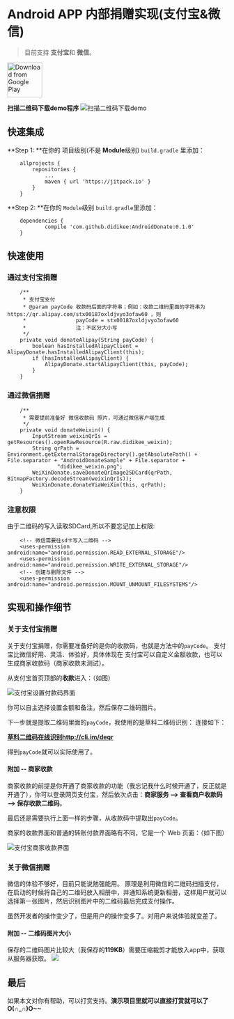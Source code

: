 # Android APP 内部捐赠实现(支付宝&微信)

> 目前支持 **支付宝**和 **微信**。


[<img src="https://play.google.com/intl/en_us/badges/images/generic/en_badge_web_generic.png" 
      alt="Download from Google Play" 
      height="80">](https://play.google.com/store/apps/details?id=com.didikee.donate.sample)
      
**扫描二维码下载demo程序**
![扫描二维码下载demo](raw/pic/qr-1.2.png)


## 快速集成

**Step 1: **在你的 项目级别(不是 **Module**级别) `build.gradle` 里添加：
```
	allprojects {
		repositories {
			...
			maven { url 'https://jitpack.io' }
		}
	}
```
**Step 2: **在你的 `Module`级别 `build.gradle`里添加：

```
	dependencies {
	        compile 'com.github.didikee:AndroidDonate:0.1.0'
	}

```
## 快速使用

### 通过支付宝捐赠

```
    /**
     * 支付宝支付
     * @param payCode 收款码后面的字符串；例如：收款二维码里面的字符串为 https://qr.alipay.com/stx00187oxldjvyo3ofaw60 ，则
     *                payCode = stx00187oxldjvyo3ofaw60 
     *                注：不区分大小写
     */
    private void donateAlipay(String payCode) {
        boolean hasInstalledAlipayClient = AlipayDonate.hasInstalledAlipayClient(this);
        if (hasInstalledAlipayClient) {
            AlipayDonate.startAlipayClient(this, payCode);
        }
    }
```

### 通过微信捐赠

```
    /**
     * 需要提前准备好 微信收款码 照片，可通过微信客户端生成
     */
    private void donateWeixin() {
        InputStream weixinQrIs = getResources().openRawResource(R.raw.didikee_weixin);
        String qrPath = Environment.getExternalStorageDirectory().getAbsolutePath() + File.separator + "AndroidDonateSample" + File.separator +
                "didikee_weixin.png";
        WeiXinDonate.saveDonateQrImage2SDCard(qrPath, BitmapFactory.decodeStream(weixinQrIs));
        WeiXinDonate.donateViaWeiXin(this, qrPath);
    }
```

### 注意权限

由于二维码的写入读取SDCard,所以不要忘记加上权限:

```
	<!-- 微信需要往sd卡写入二维码 -->
    <uses-permission android:name="android.permission.READ_EXTERNAL_STORAGE"/>
    <uses-permission android:name="android.permission.WRITE_EXTERNAL_STORAGE"/>
    <!-- 创建与删除文件 -->
    <uses-permission android:name="android.permission.MOUNT_UNMOUNT_FILESYSTEMS"/>
```


## 实现和操作细节

### 关于支付宝捐赠

关于支付宝捐赠，你需要准备好的是你的收款码，也就是方法中的`payCode`。
支付宝比微信好用、灵活、体验好，具体体现在 支付宝可以自定义金额收款，也可以生成商家收款码（商家收款未测试）。

从支付宝首页顶部的**收款**进入：（如图）

![支付宝设置付款码界面](raw/pic_zhifubao.png)

你可以自主选择设置金额和备注，然后保存二维码图片。

下一步就是提取二维码里面的`payCode`，我使用的是草料二维码识别：
连接如下：

**[草料二维码在线识别http://cli.im/deqr ](http://cli.im/deqr)**

得到`payCode`就可以实际使用了。

#### 附加 -- 商家收款

商家收款的前提是你开通了商家收款的功能（我忘记我什么时候开通了，反正就是开通了），你可以登录网页支付宝，然后依次点击：**商家服务 --> 查看商户收款码 --> 保存收款二维码**。

最后还是需要执行上面一样的步骤，从收款码中提取出`payCode`。

商家的收款界面和普通的转账付款界面略有不同，它是一个 Web 页面：（如下图）

![支付宝商家收款界面](raw/pic_zhifubao_merchant.png)

### 关于微信捐赠

微信的体验不够好，目前只能说勉强能用。
原理是利用微信的二维码扫描支付，在启动的时候将自己的二维码放入相册中，并通知系统更新相册，这样用户就可以选择第一张图片，然后识别图片中的二维码最后完成支付操作。

虽然开发者的操作变少了，但是用户的操作变多了。对用户来说体验就变差了。

#### 附加 -- 二维码图片大小

保存的二维码图片比较大（我保存的**119KB**）需要压缩裁剪才能放入app中，获取从服务器获取。
![](raw/didikee_weixin.png)

## 最后

如果本文对你有帮助，可以打赏支持。**演示项目里就可以直接打赏就可以了 O(∩_∩)O~~**

